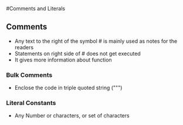 #Comments and Literals 

## Comments

- Any text to the right of the symbol # is mainly used as notes for the readers
- Statements on right side of # does not get executed 
- It gives more information about function

### Bulk Comments

- Enclose the code in triple quoted string (""")

### Literal Constants

- Any Number or characters, or set of characters